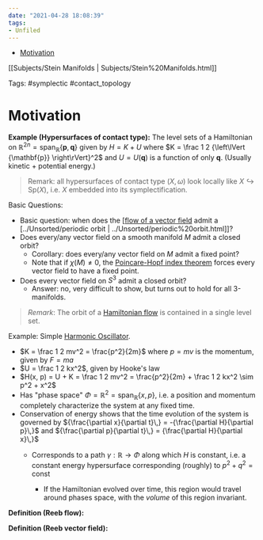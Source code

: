 ```yaml
---
date: "2021-04-28 18:08:39"
tags:
- Unfiled
---
```


-   [Motivation](#motivation)














[[Subjects/Stein Manifolds | Subjects/Stein%20Manifolds.html]]

Tags: \#symplectic \#contact_topology

# Motivation

**Example (Hypersurfaces of contact type):** The level sets of a Hamiltonian on ${\mathbb{R}}^{2n} = {\operatorname{span}}_{\mathbb{R}}\left\{{\mathbf{p}, \mathbf{q}}\right\}$ given by $H = K + U$ where $K = \frac 1 2 {\left\lVert {\mathbf{p}} \right\rVert}^2$ and $U = U(\mathbf{q})$ is a function of only $\mathbf{q}$. (Usually kinetic + potential energy.)

> Remark: all hypersurfaces of contact type $(X, \omega)$ look locally like $X \hookrightarrow\mathrm{Sp}(X)$, i.e. $X$ embedded into its symplectification.

Basic Questions:

-   Basic question: when does the [[flow of a vector field](../Unsorted/flow.md) admit a [../Unsorted/periodic orbit | ../Unsorted/periodic%20orbit.html]]?
-   Does every/any vector field on a smooth manifold $M$ admit a closed orbit?
    -   Corollary: does every/any vector field on $M$ admit a fixed point?
    -   Note that if $\chi(M) \neq 0$, the [Poincare-Hopf index theorem](Poincare-Hopf%20index%20theorem) forces every vector field to have a fixed point.
-   Does every vector field on $S^3$ admit a closed orbit?
    -   Answer: no, very difficult to show, but turns out to hold for all 3-manifolds.

> *Remark*: The orbit of a [Hamiltonian flow](Hamiltonian%20flow) is contained in a single level set.

Example: Simple [Harmonic Oscillator](Harmonic%20Oscillator).

-   $K = \frac 1 2 mv^2 = \frac{p^2}{2m}$ where $p=mv$ is the momentum, given by $F = ma$
-   $U = \frac 1 2 kx^2$, given by Hooke's law
-   $H(x, p) = U + K = \frac 1 2 mv^2 = \frac{p^2}{2m} + \frac 1 2 kx^2 \sim p^2 + x^2$
-   Has "phase space" $\Phi = {\mathbb{R}}^2 = {\operatorname{span}}_{\mathbb{R}}\left\{{x, p}\right\}$, i.e. a position and momentum completely characterize the system at any fixed time.
-   Conservation of energy shows that the time evolution of the system is governed by ${\frac{\partial x}{\partial t}\,} = -{\frac{\partial H}{\partial p}\,}$ and ${\frac{\partial p}{\partial t}\,} = {\frac{\partial H}{\partial x}\,}$
    -   Corresponds to a path $\gamma: {\mathbb{R}}\to \Phi$ along which $H$ is constant, i.e. a constant energy hypersurface corresponding (roughly) to $p^2 + q^2 = \mathrm{const}$

        -   If the Hamiltonian evolved over time, this region would travel around phases space, with the *volume* of this region invariant.

**Definition (Reeb flow):**

**Definition (Reeb vector field):**
